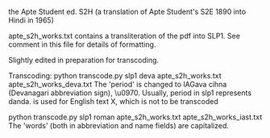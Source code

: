 
the Apte Student ed. S2H (a translation of Apte Student's S2E 1890 into Hindi in 1965)

apte_s2h_works.txt contains a transliteration of the pdf into SLP1.
See comment in this file for details of formatting.

Slightly edited in preparation for transcoding.

Transcoding:
python transcode.py slp1 deva apte_s2h_works.txt apte_s2h_works_deva.txt
 The 'period' is changed to lAGava cihna (Devanagari abbreviation sign),
  \u0970.   Usually, period in slp1 represents danda.
 <X> is used for English text X, which is not to be transcoded
 
python transcode.py slp1 roman apte_s2h_works.txt apte_s2h_works_iast.txt
  The 'words' (both in abbreviation and name fields) are capitalized.
  
